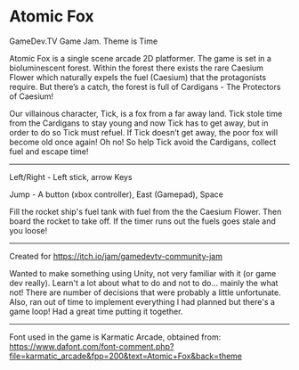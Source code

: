 # Atomic Fox

GameDev.TV  Game Jam. Theme is Time

Atomic Fox is a single scene arcade 2D platformer. The game is set in a bioluminescent forest. Within the forest there exists the rare Caesium Flower which naturally expels the fuel (Caesium) that the protagonists require. But there’s a catch, the forest is full of Cardigans  - The Protectors of Caesium!

Our villainous character, Tick, is a fox from a far away land. Tick stole time from the Cardigans to stay young and now Tick has to get away, but in order to do so Tick must refuel. If Tick doesn’t get away, the poor fox will become old once again! Oh no! So help Tick avoid the Cardigans, collect fuel and escape time!

---

Left/Right - Left stick, arrow Keys

Jump - A button (xbox controller),  East (Gamepad), Space

Fill the rocket ship's fuel tank with fuel from the the Caesium Flower. Then board the rocket to take off. If the timer runs out the fuels goes stale and you loose!

---

Created for https://itch.io/jam/gamedevtv-community-jam

Wanted to make something using Unity, not very familiar with it (or game dev really). Learn't a lot about what to do and not to do... mainly the what not! There are  number of decisions that were probably a little unfortunate. Also, ran out of time to implement everything I had planned but there's a game loop! Had a great time putting it together.

---

Font used in the game is Karmatic Arcade, obtained from: https://www.dafont.com/font-comment.php?file=karmatic_arcade&fpp=200&text=Atomic+Fox&back=theme
